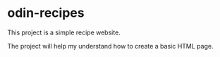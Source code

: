 # odin-recipes
This project is a simple recipe website. 

The project will help my understand how to create a basic HTML page.